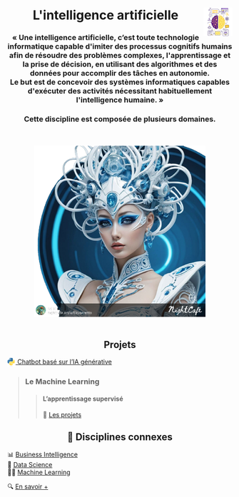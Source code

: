 <h1 align="center"><b>L'intelligence artificielle</b> <a href="https://github.com/MiKL5/"><img src="assets/images/atomicAi.png" alt="L'intelligence artificielle" align="right" height="64px"></a></h1>

<div align="center">
    <h3>« Une intelligence artificielle, c’est toute technologie informatique capable d'imiter des processus cognitifs humains afin de résoudre des problèmes complexes, l'apprentissage et la prise de décision, en utilisant des algorithmes et des données pour accomplir des tâches en autonomie.<br>Le but est de concevoir des systèmes informatiques capables d'exécuter des activités nécessitant habituellement l'intelligence humaine. »</h3>
    <h3>Cette discipline est composée de plusieurs domaines.</h3><br><br>
    <a href="docs"><img src="assets/images/ai.png" alt="Intelligence artificielle"></a>
    <br>
    <br>

## **Projets**
</div>

<a href="docs"><img align="center" src="https://github.com/MiKL5/Python/raw/master/assets/Python-logo-notext.svg" alt="Python" height="20px"> Chatbot basé sur l’IA générative</a>

> ### **Le Machine Learning**
>> #### **L’apprentissage supervisé**
>> 🚀 [Les projets](https://github.com/MiKL5/machineLearning)


<div align="center">

<!-- ## [**Documentation**](docs) -->

## 🔗 Disciplines connexes</div>

📊 [Business Intelligence](https://github.com/MiKL5/BI)  
🧠 [Data Science](https://github.com/MiKL5/DS)  
🤖🧠<!--📚--> [Machine Learning](https://github.com/MiKL5/machineLearning)  
<!-- 📶 [Internet Of Things (IOT)](https://github.com/MiKL5/iot)   -->
<!-- 🤖📶 [Artificial Intelligence Of Things (AIOT)](https://github.com/MiKL5/aiot)   -->
<!-- 🤖 [Robotique](https://github.com/MiKL5/robotics)   -->

🔍 [En savoir +<!--à propos des disciplines connexes-->](docs/basics/relatedFields)  